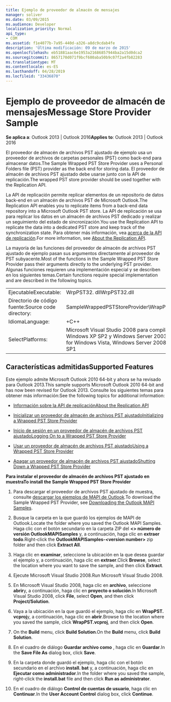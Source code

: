 ```yaml
---
title: Ejemplo de proveedor de almacén de mensajes
manager: soliver
ms.date: 03/09/2015
ms.audience: Developer
localization_priority: Normal
api_type:
- COM
ms.assetid: f1e4077b-7a95-440d-a326-a8dc9cdab4fe
description: 'Última modificación: 09 de marzo de 2015'
ms.openlocfilehash: eb51881aac6e1953a21686857944ba2a15d0dca2
ms.sourcegitcommit: 8657170d071f9bcf680aba50b9c07f2a4fb82283
ms.translationtype: MT
ms.contentlocale: es-ES
ms.lasthandoff: 04/28/2019
ms.locfileid: "33436870"
---
```

# <a name="message-store-provider-sample"></a><span data-ttu-id="711b0-103">Ejemplo de proveedor de almacén de mensajes</span><span class="sxs-lookup"><span data-stu-id="711b0-103">Message Store Provider Sample</span></span>

  
  
<span data-ttu-id="711b0-104">**Se aplica a**: Outlook 2013 | Outlook 2016</span><span class="sxs-lookup"><span data-stu-id="711b0-104">**Applies to**: Outlook 2013 | Outlook 2016</span></span> 
  
<span data-ttu-id="711b0-105">El proveedor de almacén de archivos PST ajustado de ejemplo usa un proveedor de archivos de carpetas personales (PST) como back-end para almacenar datos.</span><span class="sxs-lookup"><span data-stu-id="711b0-105">The Sample Wrapped PST Store Provider uses a Personal Folders file (PST) provider as the back end for storing data.</span></span> <span data-ttu-id="711b0-106">El proveedor de almacén de archivos PST ajustado debe usarse junto con la API de replicación.</span><span class="sxs-lookup"><span data-stu-id="711b0-106">The wrapped PST store provider should be used together with the Replication API.</span></span> 
  
<span data-ttu-id="711b0-107">La API de replicación permite replicar elementos de un repositorio de datos back-end en un almacén de archivos PST de Microsoft Outlook.</span><span class="sxs-lookup"><span data-stu-id="711b0-107">The Replication API enables you to replicate items from a back-end data repository into a Microsoft Outlook PST store.</span></span> <span data-ttu-id="711b0-108">La API de replicación se usa para replicar los datos en un almacén de archivos PST dedicado y realizar un seguimiento del estado de sincronización.</span><span class="sxs-lookup"><span data-stu-id="711b0-108">You use the Replication API to replicate the data into a dedicated PST store and keep track of the synchronization state.</span></span> <span data-ttu-id="711b0-109">Para obtener más información, vea [acerca de la API de replicación](about-the-replication-api.md).</span><span class="sxs-lookup"><span data-stu-id="711b0-109">For more information, see [About the Replication API](about-the-replication-api.md).</span></span>
  
<span data-ttu-id="711b0-110">La mayoría de las funciones del proveedor de almacén de archivos PST ajustado de ejemplo pasan sus argumentos directamente al proveedor de PST subyacente.</span><span class="sxs-lookup"><span data-stu-id="711b0-110">Most of the functions in the Sample Wrapped PST Store Provider pass their arguments directly to the underlying PST provider.</span></span> <span data-ttu-id="711b0-111">Algunas funciones requieren una implementación especial y se describen en los siguientes temas.</span><span class="sxs-lookup"><span data-stu-id="711b0-111">Certain functions require special implementation and are described in the following topics.</span></span>
  
|||
|:-----|:-----|
|<span data-ttu-id="711b0-112">Ejecutable</span><span class="sxs-lookup"><span data-stu-id="711b0-112">Executable:</span></span>  <br/> |<span data-ttu-id="711b0-113">WrpPST32. dll</span><span class="sxs-lookup"><span data-stu-id="711b0-113">WrpPST32.dll</span></span>  <br/> |
|<span data-ttu-id="711b0-114">Directorio de código fuente:</span><span class="sxs-lookup"><span data-stu-id="711b0-114">Source code directory:</span></span>  <br/> |<span data-ttu-id="711b0-115">SampleWrappedPSTStoreProvider\WrapPST</span><span class="sxs-lookup"><span data-stu-id="711b0-115">SampleWrappedPSTStoreProvider\WrapPST</span></span>  <br/> |
|<span data-ttu-id="711b0-116">Idioma</span><span class="sxs-lookup"><span data-stu-id="711b0-116">Language:</span></span>  <br/> |<span data-ttu-id="711b0-117">+</span><span class="sxs-lookup"><span data-stu-id="711b0-117">C++</span></span>  <br/> |
|<span data-ttu-id="711b0-118">Select</span><span class="sxs-lookup"><span data-stu-id="711b0-118">Platforms:</span></span>  <br/> |<span data-ttu-id="711b0-119">Microsoft Visual Studio 2008 para compilar para Windows Vista, Windows Server 2008, Windows XP SP2 y Windows Server 2003 SP1</span><span class="sxs-lookup"><span data-stu-id="711b0-119">Microsoft Visual Studio 2008 to compile for Windows Vista, Windows Server 2008, Windows XP SP2, and Windows Server 2003 SP1</span></span>  <br/> |
   
## <a name="supported-features"></a><span data-ttu-id="711b0-120">Características admitidas</span><span class="sxs-lookup"><span data-stu-id="711b0-120">Supported Features</span></span>

<span data-ttu-id="711b0-121">Este ejemplo admite Microsoft Outlook 2010 64-bit y ahora se ha revisado para Outlook 2013.</span><span class="sxs-lookup"><span data-stu-id="711b0-121">This sample supports Microsoft Outlook 2010 64-bit and has now been revised for Outlook 2013.</span></span> <span data-ttu-id="711b0-122">Consulte los siguientes temas para obtener más información:</span><span class="sxs-lookup"><span data-stu-id="711b0-122">See the following topics for additional information:</span></span>
  
- [<span data-ttu-id="711b0-123">Información sobre la API de replicación</span><span class="sxs-lookup"><span data-stu-id="711b0-123">About the Replication API</span></span>](about-the-replication-api.md)
    
- [<span data-ttu-id="711b0-124">Inicializar un proveedor de almacén de archivos PST ajustado</span><span class="sxs-lookup"><span data-stu-id="711b0-124">Initializing a Wrapped PST Store Provider</span></span>](initializing-a-wrapped-pst-store-provider.md)
    
- [<span data-ttu-id="711b0-125">Inicio de sesión en un proveedor de almacén de archivos PST ajustado</span><span class="sxs-lookup"><span data-stu-id="711b0-125">Logging On to a Wrapped PST Store Provider</span></span>](logging-on-to-a-wrapped-pst-store-provider.md)
    
- [<span data-ttu-id="711b0-126">Usar un proveedor de almacén de archivos PST ajustado</span><span class="sxs-lookup"><span data-stu-id="711b0-126">Using a Wrapped PST Store Provider</span></span>](using-a-wrapped-pst-store-provider.md)
    
- [<span data-ttu-id="711b0-127">Apagar un proveedor de almacén de archivos PST ajustado</span><span class="sxs-lookup"><span data-stu-id="711b0-127">Shutting Down a Wrapped PST Store Provider</span></span>](shutting-down-a-wrapped-pst-store-provider.md)
    
 <span data-ttu-id="711b0-128">**Para instalar el proveedor de almacén de archivos PST ajustado en muestra**</span><span class="sxs-lookup"><span data-stu-id="711b0-128">**To install the Sample Wrapped PST Store Provider**</span></span>
  
1. <span data-ttu-id="711b0-129">Para descargar el proveedor de archivos PST ajustado de muestra, consulte [descargar los ejemplos de MAPI de Outlook](downloading-the-outlook-mapi-samples.md).</span><span class="sxs-lookup"><span data-stu-id="711b0-129">To download the Sample Wrapped PST Provider, see [Downloading the Outlook MAPI Samples](downloading-the-outlook-mapi-samples.md).</span></span>
    
2. <span data-ttu-id="711b0-130">Busque la carpeta en la que guardó los ejemplos de MAPI de Outlook.</span><span class="sxs-lookup"><span data-stu-id="711b0-130">Locate the folder where you saved the Outlook MAPI Samples.</span></span> <span data-ttu-id="711b0-131">Haga clic con el botón secundario en la carpeta ZIP del **\<\> número de versión OutlookMAPISamples** y, a continuación, haga clic en **extraer todo**.</span><span class="sxs-lookup"><span data-stu-id="711b0-131">Right-click the **OutlookMAPISamples-\<version number\>** zip folder and then click **Extract All**.</span></span>
    
3. <span data-ttu-id="711b0-132">Haga clic en **examinar**, seleccione la ubicación en la que desea guardar el ejemplo y, a continuación, haga clic en **extraer**.</span><span class="sxs-lookup"><span data-stu-id="711b0-132">Click **Browse**, select the location where you want to save the sample, and then click **Extract**.</span></span>
    
4. <span data-ttu-id="711b0-133">Ejecute Microsoft Visual Studio 2008.</span><span class="sxs-lookup"><span data-stu-id="711b0-133">Run Microsoft Visual Studio 2008.</span></span>
    
5. <span data-ttu-id="711b0-134">En Microsoft Visual Studio 2008, haga clic en **archivo**, seleccione **abrir**y, a continuación, haga clic en **proyecto o solución**.</span><span class="sxs-lookup"><span data-stu-id="711b0-134">In Microsoft Visual Studio 2008, click **File**, select **Open**, and then click **Project/Solution**.</span></span>
    
6. <span data-ttu-id="711b0-135">Vaya a la ubicación en la que guardó el ejemplo, haga clic en **WrapPST. vcproj**y, a continuación, haga clic en **abrir**.</span><span class="sxs-lookup"><span data-stu-id="711b0-135">Browse to the location where you saved the sample, click **WrapPST.vcproj**, and then click **Open**.</span></span>
    
7. <span data-ttu-id="711b0-136">On the **Build** menu, click **Build Solution**.</span><span class="sxs-lookup"><span data-stu-id="711b0-136">On the **Build** menu, click **Build Solution**.</span></span>
    
8. <span data-ttu-id="711b0-137">En el cuadro de diálogo **Guardar archivo como** , haga clic en **Guardar**.</span><span class="sxs-lookup"><span data-stu-id="711b0-137">In the **Save File As** dialog box, click **Save**.</span></span>
    
9. <span data-ttu-id="711b0-138">En la carpeta donde guardó el ejemplo, haga clic con el botón secundario en el archivo **install. bat** y, a continuación, haga clic en **Ejecutar como administrador**.</span><span class="sxs-lookup"><span data-stu-id="711b0-138">In the folder where you saved the sample, right-click the **install.bat** file and then click **Run as administrator**.</span></span>
    
10. <span data-ttu-id="711b0-139">En el cuadro de diálogo **Control de cuentas de usuario**, haga clic en **Continuar**.</span><span class="sxs-lookup"><span data-stu-id="711b0-139">In the **User Account Control** dialog box, click **Continue**.</span></span>
    

